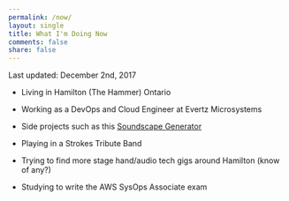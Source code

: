 ```yaml
---
permalink: /now/
layout: single
title: What I'm Doing Now
comments: false
share: false
---
```


Last updated: December 2nd, 2017

* Living in Hamilton (The Hammer) Ontario

* Working as a DevOps and Cloud Engineer at Evertz Microsystems

* Side projects such as this [Soundscape Generator](http://ec2-34-231-21-21.compute-1.amazonaws.com/)

* Playing in a Strokes Tribute Band

* Trying to find more stage hand/audio tech gigs around Hamilton (know of any?)

* Studying to write the AWS SysOps Associate exam
